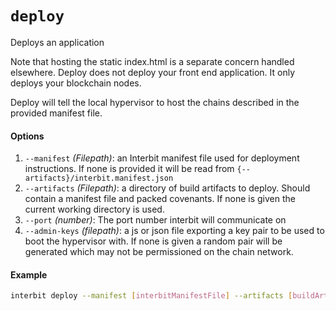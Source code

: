 # `deploy`

Deploys an application

Note that hosting the static index.html is a separate concern handled elsewhere. Deploy does not deploy your front end application. It only deploys your blockchain nodes.

Deploy will tell the local hypervisor to host the chains described in the provided manifest file.

#### Options

1. `--manifest` *(Filepath)*: an Interbit manifest file used for deployment instructions. If none is provided it will be read from `{--artifacts}/interbit.manifest.json`
1. `--artifacts` *(Filepath)*: a directory of build artifacts to deploy. Should contain a manifest file and packed covenants. If none is given the current working directory is used.
1. `--port` *(number)*: The port number interbit will communicate on
1. `--admin-keys` *(filepath)*: a js or json file exporting a key pair to be used to boot the hypervisor with. If none is given a random pair will be generated which may not be permissioned on the chain network.


#### Example

```bash
interbit deploy --manifest [interbitManifestFile] --artifacts [buildArtifactsLocation] --port 8888 --admin-keys [pathToKeys]
```



